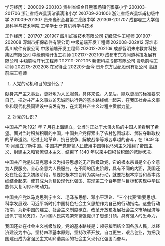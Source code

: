 学习经历：
200009-200303 贵州省织⾦县熊家场镇何家寨⼩学
200303-201706 浙江省绍兴县漓渚镇漓渚⼩学
200709-201006 浙江省绍兴县华甫初级中学
201009-201307 贵州省织⾦县第⼆高级中学
201309-201707 成都理⼯⼤学信息科学与技术学院 ⼯学学士 计算机科学与技术

工作经历：
201707-201907 四川虹微技术有限公司 初级软件⼯程师
201907-202008 深圳市拓保软件有限公司 中级前端开发⼯程师
202008-202012 深圳市紫川软件有限公司 中级前端开发⼯程师
202012-202106 成都智明未来教育科技集团有限公司 中级前端开发⼯程师
202107-202109 成都市东⽅闻道科技发展有限公司 中级前端开发⼯程师
202110-202205 新蛋科技成都有限公司 ⾼级前端⼯程师
202205-202208 在家待业
202208-至今 贵州东⽅世纪股份有限公司 ⾼级前端⼯程师

1. 入党的动机和目的是什么？

献身共产主义事业，更好地为人民服务。具体来说，入党后，能以更高的标准要求自己，把对共产主义事业的忠诚同执行党的基本路线统一起来，在我国社会主义事业和现代化强国建设中奋发有为，在实现共产主义过程中贡献力量。

2. 对党的认识？

中国共产党 1921 年 7 月在上海建立，让当时正处于水深火热的中国人民看到了希望。面对当时积贫积弱的中国，中国共产党探索出了农村包围城市、武装夺取政权的革命道路，经过土地革命、抗日战争、解放战争等艰苦卓越的奋斗，在 1949 年 10 月建立了新中国。中国共产党带领人民使用中国特色马列主义推翻了帝国主义、封建主义和官僚资本主义，结束了 1840 年以来中国积贫积弱的悲惨状况。

中国共产党是以马克思主义为指导思想的无产阶级政党，它的根本宗旨是全心全意为人民服务。全心全意为人民服务，在不同的历史阶段，具有不同的内涵，我国还处在社会主义初级阶段，想要把根本宗旨转为实际行动，就要把根本宗旨和基本路线结合起来，使其成为为建设现代化强国、实现第二个百年奋斗目标和实现中华民族伟大复习的不竭动力。

中国共产党以马克思列宁主义、毛泽东思想、邓小平理论、“三个代表”重要思想、科学发展观、习近平新时代中国特色社会主义思想作为自己的行动指南。这些行动指南，为新中国的建立、社会主义制度确立、改革开放和发展社会主义市场经济等提供了理论支持，为中国人民实现繁荣富强提供了思想引领，具有强大的生命力。

我国还处在社会主义初级阶段，党的基本路线是：领导和团结全国各族人民，以经济建设为中心，坚持四项基本原则，坚持改革开放，自力更生，艰苦创业，为把我国建设成为富强民主文明和谐美丽的社会主义现代化强国而奋斗。
